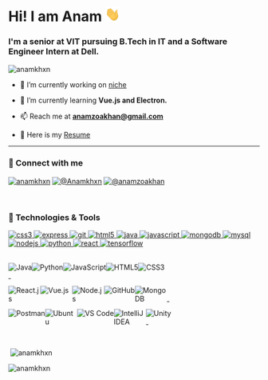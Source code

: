 # Hi! I am Anam <img src="https://raw.githubusercontent.com/anamkhxn/anamkhxn/main/media/wave.gif" width="30px">

<!--
**anamkhxn/anamkhxn** is a ✨ _special_ ✨ repository because its `README.md` (this file) appears on your GitHub profile.
-->
<h3>I'm a senior at VIT pursuing B.Tech in IT and a Software Engineer Intern at Dell.</h3>

<p align="left"> <img src="https://komarev.com/ghpvc/?username=anamkhxn" alt="anamkhxn" /> </p>

- 🔭 I’m currently working on [niche](https://github.com/anamkhxn/niche)

- 🌱 I’m currently learning **Vue.js and Electron.**

- 📫 Reach me at **anamzoakhan@gmail.com**

- 📙 Here is my [Resume](https://drive.google.com/file/d/10pDy7AJ9rpdcheOzXh0ROCXIhaSpDUq1/view?usp=sharing)

-----

### 🤝 Connect with me

<a href="https://linkedin.com/in/anamkhxn" target="_blank"><img align="center" src="https://cdn.jsdelivr.net/npm/simple-icons@3.0.1/icons/linkedin.svg" alt="anamkhxn" height="30" width="30" /></a>
<a href="https://twitter.com/@Anamkhxn" target="_blank"><img align="center" src="https://cdn.jsdelivr.net/npm/simple-icons@3.0.1/icons/twitter.svg" alt="@Anamkhxn" height="30" width="30" /></a>
<a href="https://medium.com/@anamzoakhan" target="_blank"><img align="center" src="https://cdn.jsdelivr.net/npm/simple-icons@3.0.1/icons/medium.svg" alt="@anamzoakhan" height="30" width="30" /></a>
</p>

<br />

### 🔧 Technologies & Tools

<p align="left"> <a href="https://www.w3schools.com/css/" target="_blank"> <img src="https://devicons.github.io/devicon/devicon.git/icons/css3/css3-original-wordmark.svg" alt="css3" width="40" height="40"/> </a> <a href="https://expressjs.com" target="_blank"> <img src="https://devicons.github.io/devicon/devicon.git/icons/express/express-original-wordmark.svg" alt="express" width="40" height="40"/> </a> <a href="https://git-scm.com/" target="_blank"> <img src="https://www.vectorlogo.zone/logos/git-scm/git-scm-icon.svg" alt="git" width="40" height="40"/> </a> <a href="https://www.w3.org/html/" target="_blank"> <img src="https://devicons.github.io/devicon/devicon.git/icons/html5/html5-original-wordmark.svg" alt="html5" width="40" height="40"/> </a> <a href="https://www.java.com" target="_blank"> <img src="https://devicons.github.io/devicon/devicon.git/icons/java/java-original-wordmark.svg" alt="java" width="40" height="40"/> </a> <a href="https://developer.mozilla.org/en-US/docs/Web/JavaScript" target="_blank"> <img src="https://devicons.github.io/devicon/devicon.git/icons/javascript/javascript-original.svg" alt="javascript" width="40" height="40"/> </a> <a href="https://www.mongodb.com/" target="_blank"> <img src="https://devicons.github.io/devicon/devicon.git/icons/mongodb/mongodb-original-wordmark.svg" alt="mongodb" width="40" height="40"/> </a> <a href="https://www.mysql.com/" target="_blank"> <img src="https://devicons.github.io/devicon/devicon.git/icons/mysql/mysql-original-wordmark.svg" alt="mysql" width="40" height="40"/> </a> <a href="https://nodejs.org" target="_blank"> <img src="https://devicons.github.io/devicon/devicon.git/icons/nodejs/nodejs-original-wordmark.svg" alt="nodejs" width="40" height="40"/> </a> <a href="https://www.python.org" target="_blank"> <img src="https://devicons.github.io/devicon/devicon.git/icons/python/python-original.svg" alt="python" width="40" height="40"/> </a> <a href="https://reactjs.org/" target="_blank"> <img src="https://devicons.github.io/devicon/devicon.git/icons/react/react-original-wordmark.svg" alt="react" width="40" height="40"/> </a> <a href="https://www.tensorflow.org" target="_blank"> <img src="https://www.vectorlogo.zone/logos/tensorflow/tensorflow-icon.svg" alt="tensorflow" width="40" height="40"/> </a> </p>

<br />

<div>
	<img alt="Java" align="left" src="https://img.icons8.com/dusk/64/000000/java-coffee-cup-logo.png"/>
	<img alt="Python" align="left" src="https://img.icons8.com/dusk/64/000000/python.png"/>
	<img alt="JavaScript" align="left" src="https://img.icons8.com/dusk/64/000000/javascript-logo.png"/>
	<img alt="HTML5" align="left" src="https://img.icons8.com/dusk/64/000000/html-5.png"/>
	<img alt="CSS3" align="left" src="https://img.icons8.com/dusk/64/000000/css3.png"/>
</div>
<br />
<hr  width="1%" />

<div>
  <img alt="React.js" align="left" src="https://img.icons8.com/office/80/000000/react.png" width="64px" />
  <img alt="Vue.js" align="left" src="https://img.icons8.com/color/96/000000/vue-js.png" width="64px" />
  <img alt="Node.js" align="left" src="https://img.icons8.com/color/96/000000/nodejs.png" width="64px" />
	<img alt="GitHub" align="left" src="https://img.icons8.com/dusk/64/000000/github.png"/>
  <img alt="MongoDB" align="left" src="https://img.icons8.com/color/96/000000/mongodb.png" width="64px" />
  
</div>
<br />
<hr width="1%" />

<div>
  <img alt="Postman" align="left" src="https://img.icons8.com/dusk/64/000000/postman-api.png"/>
  <img alt="Ubuntu" align="left" src="https://img.icons8.com/color/96/000000/ubuntu--v1.png" width="64px" />
	<img alt="VS Code" align="left" src="https://img.icons8.com/dusk/64/000000/visual-studio-code-insides.png"/>
	<img alt="IntelliJ IDEA" align="left" src="https://img.icons8.com/color/96/000000/intellij-idea.png" width="64px" />
  <img alt="Unity" align="left" src="https://img.icons8.com/ios-filled/100/000000/unity.png" width="64px" />
</div>
<br />
<hr width="1%" />

<br />

<p>&nbsp;<img align="center" src="https://github-readme-stats.vercel.app/api?username=anamkhxn&show_icons=true" alt="anamkhxn" /></p>

<p><img align="left" src="https://github-readme-stats.vercel.app/api/top-langs/?username=anamkhxn&layout=compact" alt="anamkhxn" /></p>




